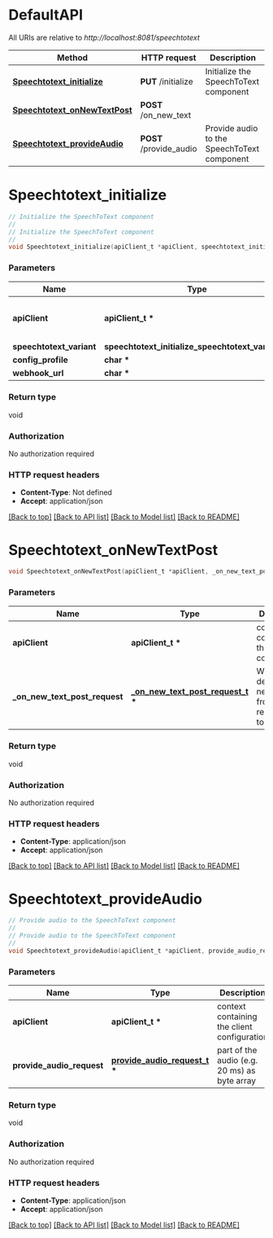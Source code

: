# DefaultAPI

All URIs are relative to *http://localhost:8081/speechtotext*

Method | HTTP request | Description
------------- | ------------- | -------------
[**Speechtotext_initialize**](DefaultAPI.md#Speechtotext_initialize) | **PUT** /initialize | Initialize the SpeechToText component
[**Speechtotext_onNewTextPost**](DefaultAPI.md#Speechtotext_onNewTextPost) | **POST** /on_new_text | 
[**Speechtotext_provideAudio**](DefaultAPI.md#Speechtotext_provideAudio) | **POST** /provide_audio | Provide audio to the SpeechToText component


# **Speechtotext_initialize**
```c
// Initialize the SpeechToText component
//
// Initialize the SpeechToText component
//
void Speechtotext_initialize(apiClient_t *apiClient, speechtotext_initialize_speechtotext_variant_e speechtotext_variant, char *config_profile, char *webhook_url);
```

### Parameters
Name | Type | Description  | Notes
------------- | ------------- | ------------- | -------------
**apiClient** | **apiClient_t \*** | context containing the client configuration |
**speechtotext_variant** | **speechtotext_initialize_speechtotext_variant_e** |  | 
**config_profile** | **char \*** |  | 
**webhook_url** | **char \*** |  | 

### Return type

void

### Authorization

No authorization required

### HTTP request headers

 - **Content-Type**: Not defined
 - **Accept**: application/json

[[Back to top]](#) [[Back to API list]](../README.md#documentation-for-api-endpoints) [[Back to Model list]](../README.md#documentation-for-models) [[Back to README]](../README.md)

# **Speechtotext_onNewTextPost**
```c
void Speechtotext_onNewTextPost(apiClient_t *apiClient, _on_new_text_post_request_t *_on_new_text_post_request);
```

### Parameters
Name | Type | Description  | Notes
------------- | ------------- | ------------- | -------------
**apiClient** | **apiClient_t \*** | context containing the client configuration |
**_on_new_text_post_request** | **[_on_new_text_post_request_t](_on_new_text_post_request.md) \*** | Webhook for delivering new text from speech recognition to client | 

### Return type

void

### Authorization

No authorization required

### HTTP request headers

 - **Content-Type**: application/json
 - **Accept**: application/json

[[Back to top]](#) [[Back to API list]](../README.md#documentation-for-api-endpoints) [[Back to Model list]](../README.md#documentation-for-models) [[Back to README]](../README.md)

# **Speechtotext_provideAudio**
```c
// Provide audio to the SpeechToText component
//
// Provide audio to the SpeechToText component
//
void Speechtotext_provideAudio(apiClient_t *apiClient, provide_audio_request_t *provide_audio_request);
```

### Parameters
Name | Type | Description  | Notes
------------- | ------------- | ------------- | -------------
**apiClient** | **apiClient_t \*** | context containing the client configuration |
**provide_audio_request** | **[provide_audio_request_t](provide_audio_request.md) \*** | part of the audio (e.g. 20 ms) as byte array | 

### Return type

void

### Authorization

No authorization required

### HTTP request headers

 - **Content-Type**: application/json
 - **Accept**: application/json

[[Back to top]](#) [[Back to API list]](../README.md#documentation-for-api-endpoints) [[Back to Model list]](../README.md#documentation-for-models) [[Back to README]](../README.md)

